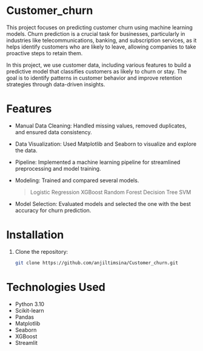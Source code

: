 # Customer_churn
This project focuses on predicting customer churn using machine learning models. Churn prediction is a crucial task for businesses, particularly in industries like telecommunications, banking, and subscription services, as it helps identify customers who are likely to leave, allowing companies to take proactive steps to retain them.

In this project, we use  customer data, including various features to build a predictive model that classifies customers as likely to churn or stay. The goal is to identify patterns in customer behavior and improve retention strategies through data-driven insights.

# Features
- Manual Data Cleaning: Handled missing values, removed duplicates, and ensured data consistency.
- Data Visualization: Used Matplotlib and Seaborn to visualize and explore the data.
- Pipeline: Implemented a machine learning pipeline for streamlined preprocessing and model training.
- Modeling: Trained and compared several models.
  > Logistic Regression
  > XGBoost
  > Random Forest
  > Decision Tree
  > SVM

- Model Selection: Evaluated models and selected the one with the best accuracy for churn prediction.

# Installation
1. Clone the repository:
   ```bash
   git clone https://github.com/anjiltimsina/Customer_churn.git

# Technologies Used
- Python 3.10
- Scikit-learn
- Pandas
- Matplotlib
- Seaborn
- XGBoost
- Streamlit
